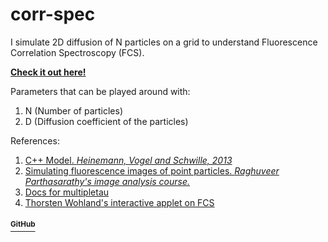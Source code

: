 # corr-spec

I simulate 2D diffusion of N particles on a grid to understand Fluorescence Correlation Spectroscopy (FCS).

[**Check it out here!**](https://shivchitinous.github.io/corr-spec/fcs)

Parameters that can be played around with:

1. N (Number of particles)
2. D (Diffusion coefficient of the particles)

References:
1. [C++ Model. *Heinemann, Vogel and Schwille, 2013*](https://github.com/FabianHeinemann/simulated_2d_diffusion)
2. [Simulating fluorescence images of point particles. *Raghuveer Parthasarathy's image analysis course.*](https://github.com/shivChitinous/image-annals)
3. [Docs for multipletau](https://multipletau.readthedocs.io/en/latest/)
4. [Thorsten Wohland's interactive applet on FCS](https://www.dbs.nus.edu.sg/lab/BFL/confocal_fcs_cdf.html)

#### [<sup>GitHub</sup>](https://github.com/shivChitinous/corr-spec)
